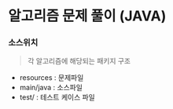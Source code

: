 # 알고리즘 문제 풀이 (JAVA)


### 소스위치
  > 각 알고리즘에 해당되는 패키지 구조

  * resources : 문제파일
  * main/java : 소스파일
  * test/ : 테스트 케이스 파일 
